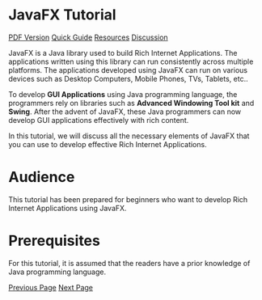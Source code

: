 # JavaFX Tutorial
[PDF Version](../javafx/javafx_pdf_version.md)
[Quick Guide](../javafx/javafx_quick_guide.md)
[Resources](../javafx/javafx_useful_resources.md)
[Discussion](../javafx/javafx_discussion.md)

JavaFX is a Java library used to build Rich Internet Applications. The applications written using this library can run consistently across multiple platforms. The applications developed using JavaFX can run on various devices such as Desktop Computers, Mobile Phones, TVs, Tablets, etc..

To develop **GUI Applications** using Java programming language, the programmers rely on libraries such as **Advanced Windowing Tool kit** and **Swing**. After the advent of JavaFX, these Java programmers can now develop GUI applications effectively with rich content.

In this tutorial, we will discuss all the necessary elements of JavaFX that you can use to develop effective Rich Internet Applications.

# Audience
This tutorial has been prepared for beginners who want to develop Rich Internet Applications using JavaFX.

# Prerequisites
For this tutorial, it is assumed that the readers have a prior knowledge of Java programming language.


[Previous Page](../javafx/index.md) [Next Page](../javafx/javafx_overview.md) 
